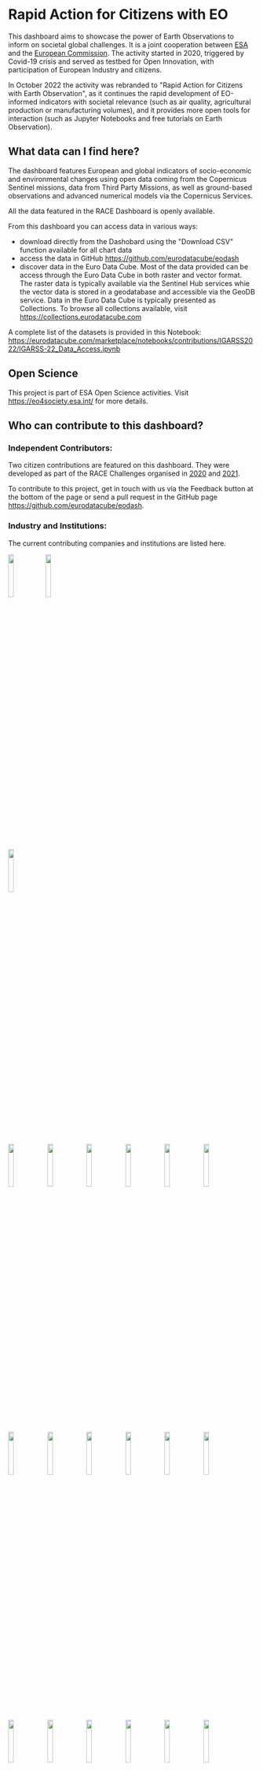 
# Rapid Action for Citizens with EO

This dashboard aims to showcase the power of Earth Observations to inform on societal global challenges. It is a joint cooperation between [ESA](https://www.esa.int/) and the [European Commission](https://ec.europa.eu/info/index_en). The activity started in 2020, triggered by Covid-19 crisis and 
served as testbed for Open Innovation, with participation of European Industry and citizens.

In October 2022 the activity was rebranded to "Rapid Action for Citizens with Earth Observation", as it continues the rapid development of EO-informed indicators with societal relevance (such as air quality, agricultural production or manufacturing volumes), and it provides more open tools for interaction (such as Jupyter Notebooks and free tutorials on Earth Observation).

## What data can I find here? 

The dashboard features European and global indicators of socio-economic and environmental changes using open data coming from the Copernicus Sentinel missions, data from Third Party Missions, as well as ground-based observations and advanced numerical models via the Copernicus Services.  

All the data featured in the RACE Dashboard is openly available. 

From this dashboard you can access data in various ways:
- download directly from the Dashobard using the "Download CSV" function available for all chart data
- access the data in GitHub https://github.com/eurodatacube/eodash
- discover data in the Euro Data Cube. Most of the data provided can be access through the Euro Data Cube in both raster and vector format. The raster data is typically available via the Sentinel Hub services whie the vector data is stored in a geodatabase and accessible via the GeoDB service. Data in the Euro Data Cube is typically presented as Collections. To browse all collections available, visit https://collections.eurodatacube.com

A complete list of the datasets is provided in this Notebook: https://eurodatacube.com/marketplace/notebooks/contributions/IGARSS2022/IGARSS-22_Data_Access.ipynb

## Open Science

This project is part of ESA Open Science activities. Visit https://eo4society.esa.int/ for more details.


## Who can contribute to this dashboard?

### Independent Contributors:

Two citizen contributions are featured on this dashboard. They were developed as part of the RACE Challenges organised in [2020](https://eo4society.esa.int/2020/04/06/euro-data-cube-custom-script-contest-covid-19-edition/) and [2021](https://eo4society.esa.int/race-dashboard-challenges-2021/). 

To contribute to this project, get in touch with us via the Feedback button at the bottom of the page or send a pull request in the GitHub page https://github.com/eurodatacube/eodash.

### Industry and Institutions:

The current contributing companies and institutions are listed here.

[<img src="./eodash-data/general/1_European_Commission.png" width="15%">](https://ec.europa.eu/)[<img src="./eodash-data/general/2_ESA.png" width="15%">](https://esa.int)

[<img src="./eodash-data/general/3_EU_Copernicus.png" width="15%">](https://www.copernicus.eu)

[<img src="./eodash-data/general/4_Aerospacelab.png" width="15%">](https://www.aerospacelab.be/) [<img src="./eodash-data/general/5_Airbus_OneAtlas.png" width="15%">](https://oneatlas.airbus.com/) [<img src="./eodash-data/general/6_BIRA_IASB.png" width="15%">](https://www.aeronomie.be/)
[<img src="./eodash-data/general/eGeos.png" width="15%">](https://www.e-geos.it/#/) [<img src="./eodash-data/general/8_CNR_ISMAR.png" width="15%">](http://www.ismar.cnr.it/)
[<img src="./eodash-data/general/9_EarthPulse.png" width="15%">](https://earthpulse.es/) [<img src="./eodash-data/general/10_ECMWF.png" width="15%">](https://www.ecmwf.int/)
[<img src="./eodash-data/general/34_CMEMS.png" width="15%">](https://marine.copernicus.eu/)
[<img src="./eodash-data/general/11_EMSA.png" width="15%">](http://www.emsa.europa.eu/) [<img src="./eodash-data/general/12_EOX.png" width="15%">](https://eox.at/)
[<img src="./eodash-data/general/13_EuroDataCube.png" width="15%">](https://eurodatacube.com/) [<img src="./eodash-data/general/14_gmv.png" width="15%">](https://gmv.com)
[<img src="./eodash-data/general/15_ICEYE.png" width="15%">](https://www.iceye.com/) [<img src="./eodash-data/general/16_KNMI.png" width="15%">](https://www.knmi.nl/home)
[<img src="./eodash-data/general/17_KSAT.png" width="15%">](https://www.ksat.no/) [<img src="./eodash-data/general/18_Mundi.png" width="15%">](https://mundiwebservices.com/)
[<img src="./eodash-data/general/19_Planetek.png" width="15%">](https://www.planetek.gr/) [<img src="./eodash-data/general/20_RHEA.png" width="15%">](https://www.rheagroup.com/)
[<img src="./eodash-data/general/21_Serco.png" width="15%">](https://www.serco.com/) [<img src="./eodash-data/general/22_SeT.png" width="15%">](https://stcorp.no/)
[<img src="./eodash-data/general/23_S5P_PAL.png" width="15%">](https://maps.s5p-pal.com/) [<img src="./eodash-data/general/24_Sen4cap.png" width="15%">](http://esa-sen4cap.org/)
[<img src="./eodash-data/general/25_Sen4stat.png" width="15%">](http://www.esa-sen4stat.org/blog/overview_full) [<img src="./eodash-data/general/26_SINERGISE.png" width="15%">](https://www.sinergise.com/)
[<img src="./eodash-data/general/27_SISTEMA.png" width="15%">](http://www.sistema.at/wp/contacts/) [<img src="./eodash-data/general/28_SpaceKnow.png" width="15%">](https://spaceknow.com/)
[<img src="./eodash-data/general/29_Sron.png" width="15%">](https://www.sron.nl/) [<img src="./eodash-data/general/30_UCLouvain.png" width="15%">](https://uclouvain.be/fr/index.html)
[<img src="./eodash-data/general/31_Universitat_Bremen.png" width="15%">](https://www.uni-bremen.de/) [<img src="./eodash-data/general/32_Vodafone.png" width="15%">](https://www.vodafone.it)
[<img src="./eodash-data/general/brockman.png" width="15%">](https://www.brockmann-consult.de/)
[<img src="./eodash-data/general/33_Solenix.png" width="15%">](https://www.solenix.ch/)
[<img src="./eodash-data/general/35_cherryDATA.png" width="15%">](https://www.cherry-data.com/)
[<img src="./eodash-data/general/36_expertLAB.png" width="15%">](http://www.expertlab.it/)
[<img src="./eodash-data/general/37_MotionAnalytica.png" width="15%">](https://www.motionanalytica.com/)
[<img src="./eodash-data/general/38_VISTA.png" width="15%">](https://www.vista-geo.de/)
[<img src="./eodash-data/general/39_FS-TEP.png" width="15%">](https://foodsecurity-tep.net/)
[<img src="./eodash-data/general/40_OILX.png" width="15%">](https://www.oilx.co/)
[<img src="./eodash-data/general/41_ARESYS.png" width="15%">](https://www.aresys.it/)
[<img src="./eodash-data/general/42_C3S.png" width="15%">](https://climate.copernicus.eu/)


##### Disclaimer

The information contained on this website are mainly provided by third parties based on experimental methods and without any warranty as to their veracity. The European Commission cannot be held responsible for any use which may be made of the information contained therein.




